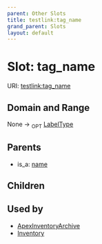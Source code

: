 ```yaml
---
parent: Other Slots
title: testlink:tag_name
grand_parent: Slots
layout: default
---
```


# Slot: tag_name




URI: [testlink:tag_name](https://w3id.org/testlink/vocab/tag_name)

## Domain and Range

None ->  <sub>OPT</sub> [LabelType](types/LabelType.md)

## Parents

 *  is_a: [name](name.md)

## Children


## Used by

 * [ApexInventoryArchive](ApexInventoryArchive.md)
 * [Inventory](Inventory.md)
